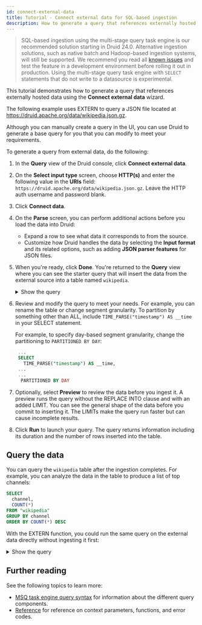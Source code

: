 ```yaml
---
id: connect-external-data
title: Tutorial - Connect external data for SQL-based ingestion
description: How to generate a query that references externally hosted data
---
```


<!--
  ~ Licensed to the Apache Software Foundation (ASF) under one
  ~ or more contributor license agreements.  See the NOTICE file
  ~ distributed with this work for additional information
  ~ regarding copyright ownership.  The ASF licenses this file
  ~ to you under the Apache License, Version 2.0 (the
  ~ "License"); you may not use this file except in compliance
  ~ with the License.  You may obtain a copy of the License at
  ~
  ~   http://www.apache.org/licenses/LICENSE-2.0
  ~
  ~ Unless required by applicable law or agreed to in writing,
  ~ software distributed under the License is distributed on an
  ~ "AS IS" BASIS, WITHOUT WARRANTIES OR CONDITIONS OF ANY
  ~ KIND, either express or implied.  See the License for the
  ~ specific language governing permissions and limitations
  ~ under the License.
  -->

> SQL-based ingestion using the multi-stage query task engine is our recommended solution starting in Druid 24.0. Alternative ingestion solutions, such as native batch and Hadoop-based ingestion systems, will still be supported. We recommend you read all [known issues](./msq-known-issues.md) and test the feature in a development environment before rolling it out in production. Using the multi-stage query task engine with `SELECT` statements that do not write to a datasource is experimental.

This tutorial demonstrates how to generate a query that references externally hosted data using the **Connect external data** wizard.

The following example uses EXTERN to query a JSON file located at https://druid.apache.org/data/wikipedia.json.gz.

Although you can manually create a query in the UI, you can use Druid to generate a base query for you that you can modify to meet your requirements.

To generate a query from external data, do the following:

1. In the **Query** view of the Druid console, click **Connect external data**.
2. On the **Select input type** screen, choose **HTTP(s)** and enter the following value in the **URIs** field: `https://druid.apache.org/data/wikipedia.json.gz`. Leave the HTTP auth username and password blank.
3. Click **Connect data**.
4. On the **Parse** screen, you can perform additional actions before you load the data into Druid:
   - Expand a row to see what data it corresponds to from the source.
   - Customize how Druid handles the data by selecting the **Input format** and its related options, such as adding **JSON parser features** for JSON files.
5. When you're ready, click **Done**. You're returned to the **Query** view where you can see the starter query that will insert the data from the external source into a table named `wikipedia`.

   <details><summary>Show the query</summary>

   ```sql
   REPLACE INTO "wikipedia" OVERWRITE ALL
   WITH ext AS (SELECT *
   FROM TABLE(
     EXTERN(
       '{"type":"http","uris":["https://druid.apache.org/data/wikipedia.json.gz"]}',
       '{"type":"json"}',
       '[{"name":"isRobot","type":"string"},{"name":"channel","type":"string"},{"name":"timestamp","type":"string"},{"name":"flags","type":"string"},{"name":"isUnpatrolled","type":"string"},{"name":"page","type":"string"},{"name":"diffUrl","type":"string"},{"name":"added","type":"long"},{"name":"comment","type":"string"},{"name":"commentLength","type":"long"},{"name":"isNew","type":"string"},{"name":"isMinor","type":"string"},{"name":"delta","type":"long"},{"name":"isAnonymous","type":"string"},{"name":"user","type":"string"},{"name":"deltaBucket","type":"long"},{"name":"deleted","type":"long"},{"name":"namespace","type":"string"},{"name":"cityName","type":"string"},{"name":"countryName","type":"string"},{"name":"regionIsoCode","type":"string"},{"name":"metroCode","type":"long"},{"name":"countryIsoCode","type":"string"},{"name":"regionName","type":"string"}]'
     )
   ))
   SELECT
     TIME_PARSE("timestamp") AS __time,
     isRobot,
     channel,
     flags,
     isUnpatrolled,
     page,
     diffUrl,
     added,
     comment,
     commentLength,
     isNew,
     isMinor,
     delta,
     isAnonymous,
     user,
     deltaBucket,
     deleted,
     namespace,
     cityName,
     countryName,
     regionIsoCode,
     metroCode,
     countryIsoCode,
     regionName
   FROM ext
   PARTITIONED BY DAY
   ```
   </details>

6. Review and modify the query to meet your needs. For example, you can rename the table or change segment granularity. To partition by something other than ALL, include `TIME_PARSE("timestamp") AS __time` in your SELECT statement.

   For example, to specify day-based segment granularity, change the partitioning to `PARTITIONED BY DAY`:
      
     ```sql
      ...
      SELECT
        TIME_PARSE("timestamp") AS __time,
      ...
      ...
       PARTITIONED BY DAY
     ```

1. Optionally, select **Preview** to review the data before you ingest it. A preview runs the query without the REPLACE INTO clause and with an added LIMIT. 
   You can see the general shape of the data before you commit to inserting it.
   The LIMITs make the query run faster but can cause incomplete results.
2. Click **Run** to launch your query. The query returns information including its duration and the number of rows inserted into the table.

## Query the data

You can query the `wikipedia` table after the ingestion completes.
For example, you can analyze the data in the table to produce a list of top channels:

```sql
SELECT
  channel,
  COUNT(*)
FROM "wikipedia"
GROUP BY channel
ORDER BY COUNT(*) DESC
```

With the EXTERN function, you could run the same query on the external data directly without ingesting it first:

<details><summary>Show the query</summary>

```sql
SELECT
  channel,
  COUNT(*)
FROM TABLE(
  EXTERN(
    '{"type": "http", "uris": ["https://druid.apache.org/data/wikipedia.json.gz"]}',
    '{"type": "json"}',
    '[{"name": "added", "type": "long"}, {"name": "channel", "type": "string"}, {"name": "cityName", "type": "string"}, {"name": "comment", "type": "string"}, {"name": "commentLength", "type": "long"}, {"name": "countryIsoCode", "type": "string"}, {"name": "countryName", "type": "string"}, {"name": "deleted", "type": "long"}, {"name": "delta", "type": "long"}, {"name": "deltaBucket", "type": "string"}, {"name": "diffUrl", "type": "string"}, {"name": "flags", "type": "string"}, {"name": "isAnonymous", "type": "string"}, {"name": "isMinor", "type": "string"}, {"name": "isNew", "type": "string"}, {"name": "isRobot", "type": "string"}, {"name": "isUnpatrolled", "type": "string"}, {"name": "metroCode", "type": "string"}, {"name": "namespace", "type": "string"}, {"name": "page", "type": "string"}, {"name": "regionIsoCode", "type": "string"}, {"name": "regionName", "type": "string"}, {"name": "timestamp", "type": "string"}, {"name": "user", "type": "string"}]'
  )
)
GROUP BY channel
ORDER BY COUNT(*) DESC
```

</details>

## Further reading

See the following topics to learn more:

* [MSQ task engine query syntax](./index.md#msq-task-engine-query-syntax) for information about the different query components.
* [Reference](./msq-reference.md) for reference on context parameters, functions, and error codes.
